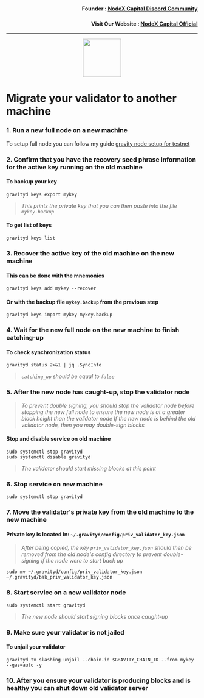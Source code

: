 <h3><p style="font-size:14px" align="right">Founder :
<a href="https://discord.gg/nodexcapital" target="_blank">NodeX Capital Discord Community</a></p></h3>
<h3><p style="font-size:14px" align="right">Visit Our Website :
<a href="https://discord.gg/nodexcapital" target="_blank">NodeX Capital Official</a></p></h3>
<hr>

<p align="center">
  <img height="100" height="auto" src="https://user-images.githubusercontent.com/50621007/184189788-a617676f-fae9-43b4-89d3-e3ab779946f7.png">
</p>

# Migrate your validator to another machine

### 1. Run a new full node on a new machine
To setup full node you can follow my guide [gravity node setup for testnet](https://github.com/nodexcapital/testnet/blob/main/gravity/README.md)

### 2. Confirm that you have the recovery seed phrase information for the active key running on the old machine

#### To backup your key
```
gravityd keys export mykey
```
> _This prints the private key that you can then paste into the file `mykey.backup`_

#### To get list of keys
```
gravityd keys list
```

### 3. Recover the active key of the old machine on the new machine

#### This can be done with the mnemonics
```
gravityd keys add mykey --recover
```

#### Or with the backup file `mykey.backup` from the previous step
```
gravityd keys import mykey mykey.backup
```

### 4. Wait for the new full node on the new machine to finish catching-up

#### To check synchronization status
```
gravityd status 2>&1 | jq .SyncInfo
```
> _`catching_up` should be equal to `false`_

### 5. After the new node has caught-up, stop the validator node

> _To prevent double signing, you should stop the validator node before stopping the new full node to ensure the new node is at a greater block height than the validator node_
> _If the new node is behind the old validator node, then you may double-sign blocks_

#### Stop and disable service on old machine
```
sudo systemctl stop gravityd
sudo systemctl disable gravityd
```
> _The validator should start missing blocks at this point_

### 6. Stop service on new machine
```
sudo systemctl stop gravityd
```

### 7. Move the validator's private key from the old machine to the new machine
#### Private key is located in: `~/.gravityd/config/priv_validator_key.json`

> _After being copied, the key `priv_validator_key.json` should then be removed from the old node's config directory to prevent double-signing if the node were to start back up_
```
sudo mv ~/.gravityd/config/priv_validator_key.json ~/.gravityd/bak_priv_validator_key.json
```

### 8. Start service on a new validator node
```
sudo systemctl start gravityd
```
> _The new node should start signing blocks once caught-up_

### 9. Make sure your validator is not jailed
#### To unjail your validator
```
gravityd tx slashing unjail --chain-id $GRAVITY_CHAIN_ID --from mykey --gas=auto -y
```

### 10. After you ensure your validator is producing blocks and is healthy you can shut down old validator server

